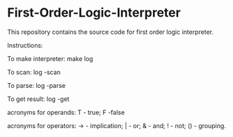 # First-Order-Logic-Interpreter

This repository contains the source code for first order logic interpreter.

Instructions:

To make interpreter: make log

To scan: log -scan

To parse: log -parse

To get result: log -get

acronyms for operands: T - true; F -false

acronyms for operators: -> - implication;  | - or;  & - and;  ! - not;  () - grouping.

